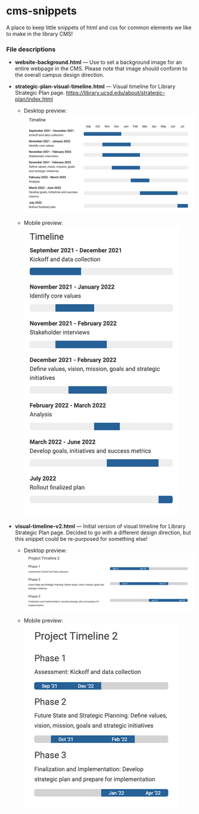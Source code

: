 # cms-snippets
A place to keep little snippets of html and css for common elements we like to make in the library CMS!

### File descriptions
- **website-background.html** — Use to set a background image for an entire webpage in the CMS. Please note that image should conform to the overall campus design direction.  
  
- **strategic-plan-visual-timeline.html** — Visual timeline for Library Strategic Plan page. https://library.ucsd.edu/about/strategic-plan/index.html  
  
  - Desktop preview:  
![image of visual timeline desktop view](/assets/visual-timeline-desktop.png)
  
  - Mobile preview:  
![image of visual timeline mobile view](/assets/visual-timeline-mobile.png)
  
- **visual-timeline-v2.html** — Initial version of visual timeline for Library Strategic Plan page. Decided to go with a different design direction, but this snippet could be re-purposed for something else!
  
  - Desktop preview:  
![image of visual timeline v2 desktop view](/assets/visual-timeline-v2-desktop.png)
  
  - Mobile preview:  
![image of visual timeline v2 mobile view](/assets/visual-timeline-v2-mobile.png)

